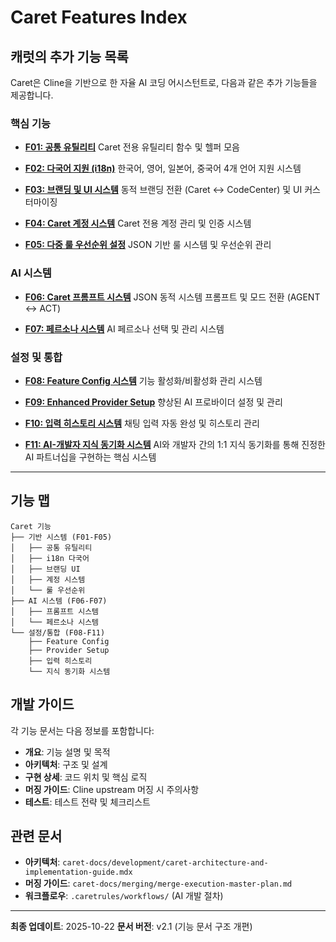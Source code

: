 # Caret Features Index

## 캐럿의 추가 기능 목록

Caret은 Cline을 기반으로 한 자율 AI 코딩 어시스턴트로, 다음과 같은 추가 기능들을 제공합니다.

### 핵심 기능

- **[F01: 공통 유틸리티](./f01-common-util.md)**
  Caret 전용 유틸리티 함수 및 헬퍼 모음

- **[F02: 다국어 지원 (i18n)](./f02-multilingual-i18n.md)**
  한국어, 영어, 일본어, 중국어 4개 언어 지원 시스템

- **[F03: 브랜딩 및 UI 시스템](./f03-branding-ui.md)**
  동적 브랜딩 전환 (Caret ↔ CodeCenter) 및 UI 커스터마이징

- **[F04: Caret 계정 시스템](./f04-caret-account.md)**
  Caret 전용 계정 관리 및 인증 시스템

- **[F05: 다중 룰 우선순위 설정](./f05-rule-priority-system.md)**
  JSON 기반 룰 시스템 및 우선순위 관리

### AI 시스템

- **[F06: Caret 프롬프트 시스템](./f06-caret-prompt-system.md)**
  JSON 동적 시스템 프롬프트 및 모드 전환 (AGENT ↔ ACT)

- **[F07: 페르소나 시스템](./f07-persona-system.md)**
  AI 페르소나 선택 및 관리 시스템

### 설정 및 통합

- **[F08: Feature Config 시스템](./f08-feature-config-system.md)**
  기능 활성화/비활성화 관리 시스템

- **[F09: Enhanced Provider Setup](./f09-enhanced-provider-setup.md)**
  향상된 AI 프로바이더 설정 및 관리

- **[F10: 입력 히스토리 시스템](./f10-input-history-system.md)**
  채팅 입력 자동 완성 및 히스토리 관리

- **[F11: AI-개발자 지식 동기화 시스템](./f11-ai-developer-knowledge-parity.md)**
  AI와 개발자 간의 1:1 지식 동기화를 통해 진정한 AI 파트너십을 구현하는 핵심 시스템

---

## 기능 맵

```
Caret 기능
├── 기반 시스템 (F01-F05)
│   ├── 공통 유틸리티
│   ├── i18n 다국어
│   ├── 브랜딩 UI
│   ├── 계정 시스템
│   └── 룰 우선순위
├── AI 시스템 (F06-F07)
│   ├── 프롬프트 시스템
│   └── 페르소나 시스템
└── 설정/통합 (F08-F11)
    ├── Feature Config
    ├── Provider Setup
    ├── 입력 히스토리
    └── 지식 동기화 시스템
```

## 개발 가이드

각 기능 문서는 다음 정보를 포함합니다:
- **개요**: 기능 설명 및 목적
- **아키텍처**: 구조 및 설계
- **구현 상세**: 코드 위치 및 핵심 로직
- **머징 가이드**: Cline upstream 머징 시 주의사항
- **테스트**: 테스트 전략 및 체크리스트

## 관련 문서

- **아키텍처**: `caret-docs/development/caret-architecture-and-implementation-guide.mdx`
- **머징 가이드**: `caret-docs/merging/merge-execution-master-plan.md`
- **워크플로우**: `.caretrules/workflows/` (AI 개발 절차)

---

**최종 업데이트**: 2025-10-22
**문서 버전**: v2.1 (기능 문서 구조 개편)
